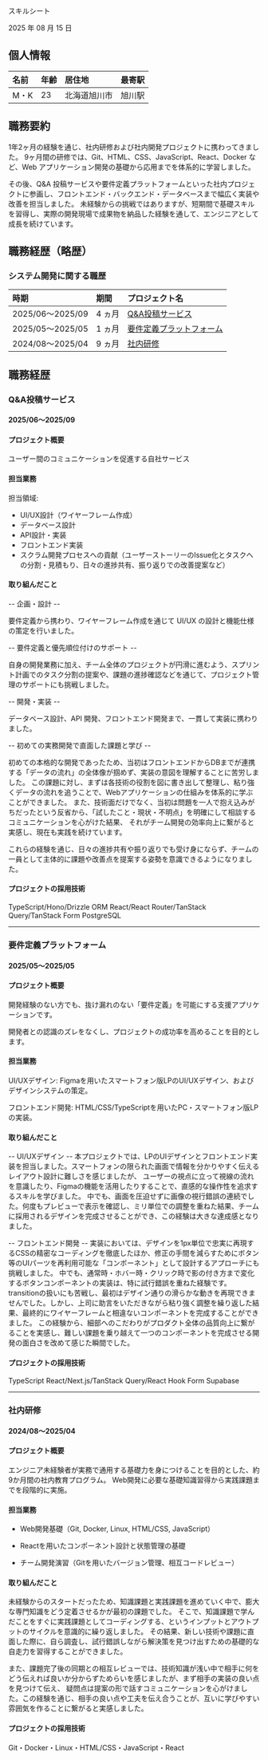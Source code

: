 スキルシート

2025 年 08 月 15 日

## 個人情報

| 名前 | 年齢 | 居住地             | 最寄駅           |
| :--- | :--- | :----------------- | :--------------- |
| M・K | 23 | 北海道旭川市 |旭川駅 |

## 職務要約

1年2ヶ月の経験を通じ、社内研修および社内開発プロジェクトに携わってきました。
9ヶ月間の研修では、Git、HTML、CSS、JavaScript、React、Docker など、Web アプリケーション開発の基礎から応用までを体系的に学習しました。

その後、Q&A 投稿サービスや要件定義プラットフォームといった社内プロジェクトに参画し、フロントエンド・バックエンド・データベースまで幅広く実装や改善を担当しました。
未経験からの挑戦ではありますが、短期間で基礎スキルを習得し、実際の開発現場で成果物を納品した経験を通して、エンジニアとして成長を続けています。

## 職務経歴（略歴）

### システム開発に関する職歴

| 時期             | 期間    | プロジェクト名                                                                        |
| :--------------- | :------ | :------------------------------------------------------------------------------------ |
| 2025/06〜2025/09 | 4 ヵ月 | [Q&A投稿サービス](#Q&A投稿サービス)                     |
| 2025/05〜2025/05 | 1 ヵ月  | [要件定義プラットフォーム](#要件定義プラットフォーム)                             |
| 2024/08〜2025/04 | 9 ヵ月 | [社内研修](#社内研修)     |

## 職務経歴

### Q&A投稿サービス

#### 2025/06〜2025/09

#### プロジェクト概要
ユーザー間のコミュニケーションを促進する自社サービス

#### 担当業務

担当領域:
- UI/UX設計（ワイヤーフレーム作成）
- データベース設計
- API設計・実装
- フロントエンド実装
- スクラム開発プロセスへの貢献（ユーザーストーリーのIssue化とタスクへの分割・見積もり、日々の進捗共有、振り返りでの改善提案など）

#### 取り組んだこと

-- 企画・設計 -- 

 要件定義から携わり、ワイヤーフレーム作成を通じて UI/UX の設計と機能仕様の策定を行いました。

-- 要件定義と優先順位付けのサポート --

自身の開発業務に加え、チーム全体のプロジェクトが円滑に進むよう、スプリント計画でのタスク分割の提案や、課題の進捗確認などを通じて、プロジェクト管理のサポートにも挑戦しました。

-- 開発・実装 --

データベース設計、API 開発、フロントエンド開発まで、一貫して実装に携わりました。 

-- 初めての実務開発で直面した課題と学び --

初めての本格的な開発であったため、当初はフロントエンドからDBまでが連携する「データの流れ」の全体像が掴めず、実装の意図を理解することに苦労しました。
この課題に対し、まずは各技術の役割を図に書き出して整理し、粘り強くデータの流れを追うことで、Webアプリケーションの仕組みを体系的に学ぶことができました。
また、技術面だけでなく、当初は問題を一人で抱え込みがちだったという反省から、「試したこと・現状・不明点」を明確にして相談するコミュニケーションを心がけた結果、 
それがチーム開発の効率向上に繋がると実感し、現在も実践を続けています。

これらの経験を通じ、日々の進捗共有や振り返りでも受け身にならず、チームの一員として主体的に課題や改善点を提案する姿勢を意識できるようになりました。


#### プロジェクトの採用技術

TypeScript/Hono/Drizzle ORM  React/React Router/TanStack Query/TanStack Form PostgreSQL

---

### 要件定義プラットフォーム

#### 2025/05〜2025/05

#### プロジェクト概要

開発経験のない方でも、抜け漏れのない「要件定義」を可能にする支援アプリケーションです。

開発者との認識のズレをなくし、プロジェクトの成功率を高めることを目的とします。

#### 担当業務

UI/UXデザイン: Figmaを用いたスマートフォン版LPのUI/UXデザイン、およびデザインシステムの策定。

フロントエンド開発: HTML/CSS/TypeScriptを用いたPC・スマートフォン版LPの実装。

#### 取り組んだこと

-- UI/UXデザイン --
本プロジェクトでは、LPのUIデザインとフロントエンド実装を担当しました。スマートフォンの限られた画面で情報を分かりやすく伝えるレイアウト設計に難しさを感じましたが、
ユーザーの視点に立って視線の流れを意識したり、Figmaの機能を活用したりすることで、直感的な操作性を追求するスキルを学びました。
中でも、画面を圧迫せずに画像の視行錯誤の連続でした。何度もプレビューで表示を確認し、ミリ単位での調整を重ねた結果、チームに採用されるデザインを完成させることができ、この経験は大きな達成感となりました。


-- フロントエンド開発 --
実装においては、デザインを1px単位で忠実に再現するCSSの精密なコーディングを徹底したほか、修正の手間を減らすためにボタン等のUIパーツを再利用可能な「コンポーネント」として設計するアプローチにも挑戦しました。
中でも、通常時・ホバー時・クリック時で影の付き方まで変化するボタンコンポーネントの実装は、特に試行錯誤を重ねた経験です。transitionの扱いにも苦戦し、最初はデザイン通りの滑らかな動きを再現できませんでした。しかし、上司に助言をいただきながら粘り強く調整を繰り返した結果、最終的にワイヤーフレームと相違ないコンポーネントを完成することができました。
この経験から、細部へのこだわりがプロダクト全体の品質向上に繋がることを実感し、難しい課題を乗り越えて一つのコンポーネントを完成させる開発の面白さを改めて感じた瞬間でした。

#### プロジェクトの採用技術

TypeScript React/Next.js/TanStack Query/React Hook Form Supabase

---

### 社内研修

#### 2024/08〜2025/04

#### プロジェクト概要

エンジニア未経験者が実務で通用する基礎力を身につけることを目的とした、約9か月間の社内教育プログラム。
Web開発に必要な基礎知識習得から実践課題までを段階的に実施。

#### 担当業務

- Web開発基礎（Git, Docker, Linux, HTML/CSS, JavaScript）

- Reactを用いたコンポーネント設計と状態管理の基礎

- チーム開発演習（Gitを用いたバージョン管理、相互コードレビュー）



#### 取り組んだこと
未経験からのスタートだったため、知識課題と実践課題を進めていく中で、膨大な専門知識をどう定着させるかが最初の課題でした。
そこで、知識課題で学んだことをすぐに実践課題としてコーディングする、というインプットとアウトプットのサイクルを意識的に繰り返しました。
その結果、新しい技術や課題に直面した際に、自ら調査し、試行錯誤しながら解決策を見つけ出すための基礎的な自走力を習得することができました。

また、課題完了後の同期との相互レビューでは、技術知識が浅い中で相手に何をどう伝えれば良いか分からずためらいを感じましたが、まず相手の実装の良い点を見つけて伝え、
疑問点は提案の形で話すコミュニケーションを心がけました。この経験を通じ、相手の良い点や工夫を伝え合うことが、互いに学びやすい雰囲気を作ることに繋がると実感しました。

#### プロジェクトの採用技術

Git・Docker・Linux・HTML/CSS・JavaScript・React
